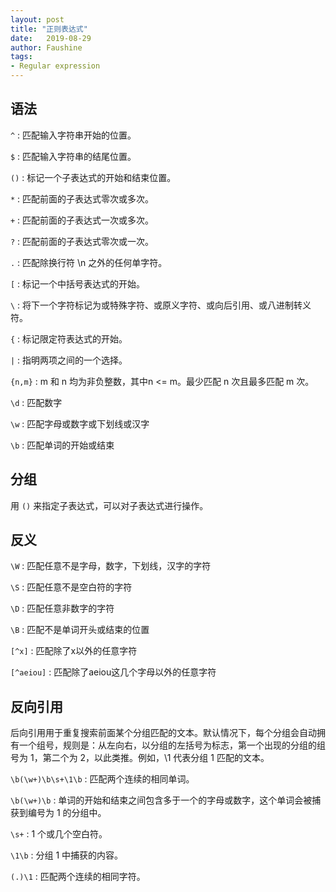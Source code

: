 ```yaml
---
layout: post
title: "正则表达式"
date:   2019-08-29
author: Faushine
tags: 
- Regular expression
---
```


## 语法

`^` : 匹配输入字符串开始的位置。

`$` : 匹配输入字符串的结尾位置。

`()` : 标记一个子表达式的开始和结束位置。

`*` : 匹配前面的子表达式零次或多次。

`+` : 匹配前面的子表达式一次或多次。

`?` : 匹配前面的子表达式零次或一次。

`.` : 匹配除换行符 \n 之外的任何单字符。

`[` : 标记一个中括号表达式的开始。

`\` : 将下一个字符标记为或特殊字符、或原义字符、或向后引用、或八进制转义符。

`{` : 标记限定符表达式的开始。

`|` : 指明两项之间的一个选择。

`{n,m}` : m 和 n 均为非负整数，其中n <= m。最少匹配 n 次且最多匹配 m 次。


`\d` : 匹配数字

`\w` : 匹配字母或数字或下划线或汉字

`\b` : 匹配单词的开始或结束


## 分组

用 `()` 来指定子表达式，可以对子表达式进行操作。

## 反义

`\W` : 匹配任意不是字母，数字，下划线，汉字的字符

`\S` : 匹配任意不是空白符的字符

`\D` : 匹配任意非数字的字符

`\B` : 匹配不是单词开头或结束的位置

`[^x]` : 匹配除了x以外的任意字符

`[^aeiou]` : 匹配除了aeiou这几个字母以外的任意字符

## 反向引用

后向引用用于重复搜索前面某个分组匹配的文本。默认情况下，每个分组会自动拥有一个组号，规则是：从左向右，以分组的左括号为标志，第一个出现的分组的组号为 1，第二个为 2，以此类推。例如，\1 代表分组 1 匹配的文本。


`\b(\w+)\b\s+\1\b` : 匹配两个连续的相同单词。

`\b(\w+)\b` : 单词的开始和结束之间包含多于一个的字母或数字，这个单词会被捕获到编号为 1 的分组中。

`\s+` : 1 个或几个空白符。

`\1\b` : 分组 1 中捕获的内容。


`(.)\1` : 匹配两个连续的相同字符。